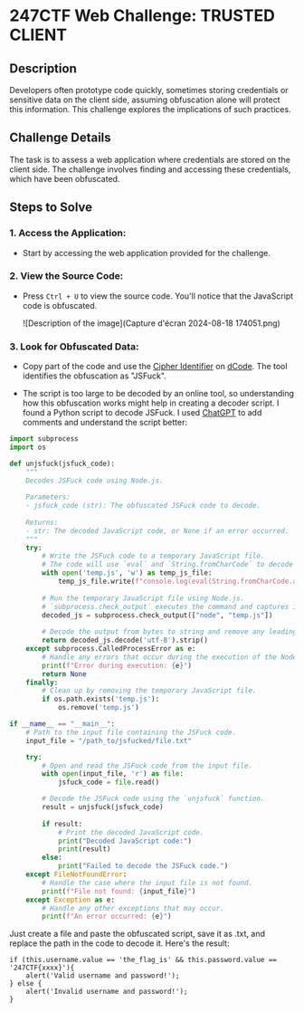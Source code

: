
# 247CTF Web Challenge: TRUSTED CLIENT

## Description

Developers often prototype code quickly, sometimes storing credentials or sensitive data on the client side, assuming obfuscation alone will protect this information. This challenge explores the implications of such practices.

## Challenge Details

The task is to assess a web application where credentials are stored on the client side. The challenge involves finding and accessing these credentials, which have been obfuscated.

## Steps to Solve

### 1. Access the Application:

- Start by accessing the web application provided for the challenge.

### 2. View the Source Code:

- Press `Ctrl + U` to view the source code. You'll notice that the JavaScript code is obfuscated.
  
  ![Description of the image](Capture d'écran 2024-08-18 174051.png)

### 3. Look for Obfuscated Data:

- Copy part of the code and use the [Cipher Identifier](https://www.dcode.fr/cipher-identifier) on [dCode](https://www.dcode.fr/). The tool identifies the obfuscation as "JSFuck".
  
- The script is too large to be decoded by an online tool, so understanding how this obfuscation works might help in creating a decoder script. I found a Python script to decode JSFuck. I used [ChatGPT](https://chatgpt.com/) to add comments and understand the script better:

```python
import subprocess
import os

def unjsfuck(jsfuck_code):
    """
    Decodes JSFuck code using Node.js.
    
    Parameters:
    - jsfuck_code (str): The obfuscated JSFuck code to decode.
    
    Returns:
    - str: The decoded JavaScript code, or None if an error occurred.
    """
    try:
        # Write the JSFuck code to a temporary JavaScript file.
        # The code will use `eval` and `String.fromCharCode` to decode the JSFuck code.
        with open('temp.js', 'w') as temp_js_file:
            temp_js_file.write(f"console.log(eval(String.fromCharCode.apply(null, {jsfuck_code})))")
        
        # Run the temporary JavaScript file using Node.js.
        # `subprocess.check_output` executes the command and captures its output.
        decoded_js = subprocess.check_output(["node", "temp.js"])
        
        # Decode the output from bytes to string and remove any leading/trailing whitespace.
        return decoded_js.decode('utf-8').strip()
    except subprocess.CalledProcessError as e:
        # Handle any errors that occur during the execution of the Node.js script.
        print(f"Error during execution: {e}")
        return None
    finally:
        # Clean up by removing the temporary JavaScript file.
        if os.path.exists('temp.js'):
            os.remove('temp.js')

if __name__ == "__main__":
    # Path to the input file containing the JSFuck code.
    input_file = "/path_to/jsfucked/file.txt"

    try:
        # Open and read the JSFuck code from the input file.
        with open(input_file, 'r') as file:
            jsfuck_code = file.read()

        # Decode the JSFuck code using the `unjsfuck` function.
        result = unjsfuck(jsfuck_code)
        
        if result:
            # Print the decoded JavaScript code.
            print("Decoded JavaScript code:")
            print(result)
        else:
            print("Failed to decode the JSFuck code.")
    except FileNotFoundError:
        # Handle the case where the input file is not found.
        print(f"File not found: {input_file}")
    except Exception as e:
        # Handle any other exceptions that may occur.
        print(f"An error occurred: {e}")
```

Just create a file and paste the obfuscated script, save it as .txt, and replace the path in the code to decode it. Here's the result: 

```
if (this.username.value == 'the_flag_is' && this.password.value == '247CTF{xxxx}'){ 
    alert('Valid username and password!'); 
} else { 
    alert('Invalid username and password!'); 
}
```

